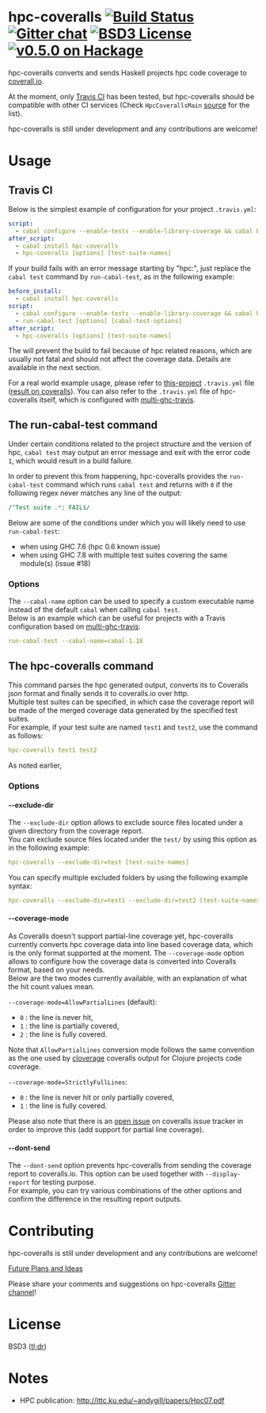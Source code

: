 hpc-coveralls [![Build Status](http://img.shields.io/travis/guillaume-nargeot/hpc-coveralls/master.svg)](https://travis-ci.org/guillaume-nargeot/hpc-coveralls) [![Gitter chat](http://img.shields.io/badge/gitter-chat--room-brightgreen.svg)](https://gitter.im/guillaume-nargeot/hpc-coveralls) [![BSD3 License](http://img.shields.io/badge/license-BSD3-brightgreen.svg)](https://tldrlegal.com/license/bsd-3-clause-license-%28revised%29) [![v0.5.0 on Hackage](http://img.shields.io/badge/hackage-0.5.0-brightgreen.svg)](http://hackage.haskell.org/package/hpc-coveralls-0.5.0)
=============

hpc-coveralls converts and sends Haskell projects hpc code coverage to [coverall.io](http://coveralls.io/).

At the moment, only [Travis CI](http://travis-ci.org) has been tested, but hpc-coveralls should be compatible with other CI services (Check `HpcCoverallsMain` [source](https://github.com/guillaume-nargeot/hpc-coveralls/blob/master/src/HpcCoverallsMain.hs) for the list).

hpc-coveralls is still under development and any contributions are welcome!

# Usage

## Travis CI

Below is the simplest example of configuration for your project `.travis.yml`:
```yaml
script:
  - cabal configure --enable-tests --enable-library-coverage && cabal build && cabal test
after_script:
  - cabal install hpc-coveralls
  - hpc-coveralls [options] [test-suite-names]
```

If your build fails with an error message starting by "hpc:", just replace the `cabal test` command by `run-cabal-test`, as in the following example:
```yaml
before_install:
  - cabal install hpc-coveralls
script:
  - cabal configure --enable-tests --enable-library-coverage && cabal build
  - run-cabal-test [options] [cabal-test-options]
after_script:
  - hpc-coveralls [options] [test-suite-names]
```

The will prevent the build to fail because of hpc related reasons, which are usually not fatal and should not affect the coverage data. Details are available in the next section.

For a real world example usage, please refer to [this-project](https://github.com/guillaume-nargeot/project-euler-haskell) `.travis.yml` file ([result on coveralls](https://coveralls.io/r/guillaume-nargeot/project-euler-haskell)).
You can also refer to the `.travis.yml` file of hpc-coveralls itself, which is configured with [multi-ghc-travis](https://github.com/hvr/multi-ghc-travis).

## The run-cabal-test command

Under certain conditions related to the project structure and the version of hpc, `cabal test` may output an error message and exit with the error code `1`, which would result in a build failure.<br/>

In order to prevent this from happening, hpc-coveralls provides the `run-cabal-test` command which runs `cabal test` and returns with `0` if the following regex never matches any line of the output:

```perl
/^Test suite .*: FAIL$/
```

Below are some of the conditions under which you will likely need to use `run-cabal-test`:
- when using GHC 7.6 (hpc 0.6 known issue)
- when using GHC 7.8 with multiple test suites covering the same module(s) (issue #18)

### Options

The `--cabal-name` option can be used to specify a custom executable name instead of the default `cabal` when calling `cabal test`.<br/>
Below is an example which can be useful for projects with a Travis configuration based on [multi-ghc-travis](https://github.com/hvr/multi-ghc-travis):

```yaml
run-cabal-test --cabal-name=cabal-1.18
```

## The hpc-coveralls command

This command parses the hpc generated output, converts its to Coveralls json format and finally sends it to coveralls.io over http.<br/>
Multiple test suites can be specified, in which case the coverage report will be made of the merged coverage data generated by the specified test suites.<br/>
For example, if your test suite are named `test1` and `test2`, use the command as follows:

```yaml
hpc-coveralls test1 test2
```

As noted earlier, 

### Options

#### --exclude-dir

The `--exclude-dir` option allows to exclude source files located under a given directory from the coverage report.<br/>
You can exclude source files located under the `test/` by using this option as in the following example:

```yaml
hpc-coveralls --exclude-dir=test [test-suite-names]
```

You can specify multiple excluded folders by using the following example syntax:

```yaml
hpc-coveralls --exclude-dir=test1 --exclude-dir=test2 [test-suite-names]
```

#### --coverage-mode

As Coveralls doesn't support partial-line coverage yet, hpc-coveralls currently converts hpc coverage data into line based coverage data, which is the only format supported at the moment.
The `--coverage-mode` option allows to configure how the coverage data is converted into Coveralls format, based on your needs.<br/>
Below are the two modes currently available, with an explanation of what the hit count values mean.

`--coverage-mode=AllowPartialLines` (default):
- `0` : the line is never hit,
- `1` : the line is partially covered,
- `2` : the line is fully covered.

Note that `AllowPartialLines` conversion mode follows the same convention as the one used by [cloverage](https://github.com/lshift/cloverage) coveralls output for Clojure projects code coverage.

`--coverage-mode=StrictlyFullLines`:
- `0` : the line is never hit or only partially covered,
- `1` : the line is fully covered.

Please also note that there is an [open issue](https://github.com/lemurheavy/coveralls-public/issues/216) on coveralls issue tracker in order to improve this (add support for partial line coverage).

#### --dont-send

The `--dont-send` option prevents hpc-coveralls from sending the coverage report to coveralls.io.
This option can be used together with `--display-report` for testing purpose.<br/>
For example, you can try various combinations of the other options and confirm the difference in the resulting report outputs.

# Contributing

hpc-coveralls is still under development and any contributions are welcome!

[Future Plans and Ideas](https://github.com/guillaume-nargeot/hpc-coveralls/wiki/Future-Plans-and-Ideas)

Please share your comments and suggestions on hpc-coveralls [Gitter channel](https://gitter.im/guillaume-nargeot/hpc-coveralls)!

# License

BSD3 ([tl;dr](https://tldrlegal.com/license/bsd-3-clause-license-(revised)))

# Notes

- HPC publication: http://ittc.ku.edu/~andygill/papers/Hpc07.pdf
